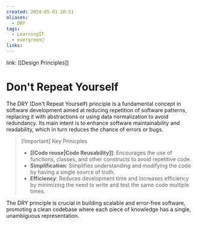 ```yaml
---
created: 2024-05-01 20:51
aliases:
  - DRY
tags:
  - LearningIT
  - evergreen🌳
links:
---
```


link: [[Design Principles]]

# Don't Repeat Yourself

The DRY (Don't Repeat Yourself) principle is a fundamental concept in software development aimed at reducing repetition of software patterns, replacing it with abstractions or using data normalization to avoid redundancy. Its main intent is to enhance software maintainability and readability, which in turn reduces the chance of errors or bugs.

> [!important] Key Prinicples
> - **[[Code reuse|Code Reusability]]**: Encourages the use of functions, classes, and other constructs to avoid repetitive code.
> - **Simplification**: Simplifies understanding and modifying the code by having a single source of truth.
> - **Efficiency**: Reduces development time and increases efficiency by minimizing the need to write and test the same code multiple times.

The DRY principle is crucial in building scalable and error-free software, promoting a clean codebase where each piece of knowledge has a single, unambiguous representation.

